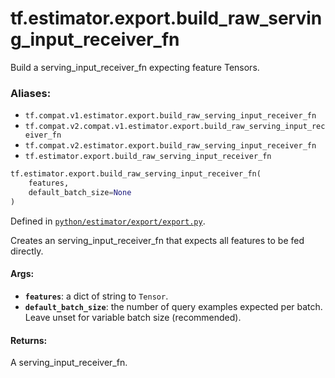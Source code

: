 <div itemscope itemtype="http://developers.google.com/ReferenceObject">
<meta itemprop="name" content="tf.estimator.export.build_raw_serving_input_receiver_fn" />
<meta itemprop="path" content="Stable" />
</div>

# tf.estimator.export.build_raw_serving_input_receiver_fn

Build a serving_input_receiver_fn expecting feature Tensors.

### Aliases:

* `tf.compat.v1.estimator.export.build_raw_serving_input_receiver_fn`
* `tf.compat.v2.compat.v1.estimator.export.build_raw_serving_input_receiver_fn`
* `tf.compat.v2.estimator.export.build_raw_serving_input_receiver_fn`
* `tf.estimator.export.build_raw_serving_input_receiver_fn`

``` python
tf.estimator.export.build_raw_serving_input_receiver_fn(
    features,
    default_batch_size=None
)
```



Defined in [`python/estimator/export/export.py`](https://github.com/tensorflow/estimator/tree/master/tensorflow_estimator/python/estimator/export/export.py).

<!-- Placeholder for "Used in" -->

Creates an serving_input_receiver_fn that expects all features to be fed
directly.

#### Args:


* <b>`features`</b>: a dict of string to `Tensor`.
* <b>`default_batch_size`</b>: the number of query examples expected per batch.
    Leave unset for variable batch size (recommended).


#### Returns:

A serving_input_receiver_fn.
